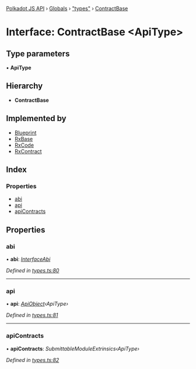 [Polkadot JS API](../README.md) › [Globals](../globals.md) › ["types"](../modules/_types_.md) › [ContractBase](_types_.contractbase.md)

# Interface: ContractBase <**ApiType**>

## Type parameters

▪ **ApiType**

## Hierarchy

* **ContractBase**

## Implemented by

* [Blueprint](../classes/_rxblueprint_.blueprint.md)
* [RxBase](../classes/_rxbase_.rxbase.md)
* [RxCode](../classes/_rxcode_.rxcode.md)
* [RxContract](../classes/_rxcontract_.rxcontract.md)

## Index

### Properties

* [abi](_types_.contractbase.md#abi)
* [api](_types_.contractbase.md#api)
* [apiContracts](_types_.contractbase.md#apicontracts)

## Properties

###  abi

• **abi**: *[InterfaceAbi](_types_.interfaceabi.md)*

*Defined in [types.ts:80](https://github.com/polkadot-js/api/blob/32c4aa3/packages/api-contract/src/types.ts#L80)*

___

###  api

• **api**: *[ApiObject](../modules/_types_.md#apiobject)‹ApiType›*

*Defined in [types.ts:81](https://github.com/polkadot-js/api/blob/32c4aa3/packages/api-contract/src/types.ts#L81)*

___

###  apiContracts

• **apiContracts**: *SubmittableModuleExtrinsics‹ApiType›*

*Defined in [types.ts:82](https://github.com/polkadot-js/api/blob/32c4aa3/packages/api-contract/src/types.ts#L82)*
